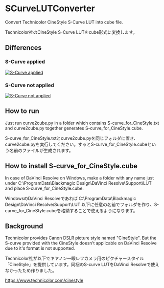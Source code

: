 # SCurveLUTConverter
Convert Technicolor CineStyle S-Curve LUT into cube file.

Technicolor社のCineStyle S-Curve LUTをcube形式に変換します。

## Differences

### S-Curve applied

[![S-Curve applied](https://img.youtube.com/vi/8nE8yoqubQE/0.jpg)](https://www.youtube.com/watch?v=8nE8yoqubQE)

### S-Curve not applied

[![S-Curve not applied](https://img.youtube.com/vi/M_384Pmkkos/0.jpg)](https://www.youtube.com/watch?v=M_384Pmkkos)



## How to run
Just run curve2cube.py in a folder which contains S-curve_for_CineStyle.txt and curve2cube.py together generates S-curve_for_CineStyle.cube. 

S-curve_for_CineStyle.txtとcurve2cube.pyを同じフォルダに置き、curve2cube.pyを実行してください。するとS-curve_for_CineStyle.cubeという名前のファイルが生成されます。

## How to install S-curve_for_CineStyle.cube
In case of DaVinci Resolve on Windows, make a folder with any name just under C:\ProgramData\Blackmagic Design\DaVinci Resolve\Support\LUT and place S-curve_for_CineStyle.cube.

WindowsのDaVinci Resolveであれば C:\ProgramData\Blackmagic Design\DaVinci Resolve\Support\LUT 以下に任意の名前でフォルダを作り、S-curve_for_CineStyle.cubeを格納することで使えるようになります。

## Background
Technicolor provides Canon DSLR picture style named "CineStyle". But the S-curve provided with the CineStyle doesn't applicable on DaVinci Resolve due to it's format is not supported.

Technicolor社が以下でキヤノン一眼レフカメラ用のピクチャースタイル「CineStyle」を提供しています。同梱のS-curve LUTをDaVinci Resolveで使えなかったため作りました。

https://www.technicolor.com/cinestyle
